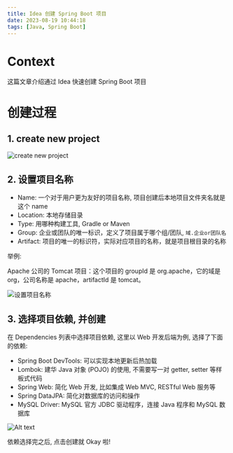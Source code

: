```yaml
---
title: Idea 创建 Spring Boot 项目
date: 2023-08-19 10:44:18
tags: [Java, Spring Boot]
---
```


# Context

这篇文章介绍通过 Idea 快速创建 Spring Boot 项目

# 创建过程

## 1. create new project

![create new project](https://img.inkseeker.com/i/36455e8b242381e0214a3b8a4d25ae6c/64e02d97111e1.webp)

## 2. 设置项目名称

- Name: 一个对于用户更为友好的项目名称, 项目创建后本地项目文件夹名就是这个 name
- Location: 本地存储目录
- Type: 用哪种构建工具, Gradle or Maven
- Group: 企业或团队的唯一标识，定义了项目属于哪个组/团队, `域.企业or团队名`
- Artifact: 项目的唯一的标识符，实际对应项目的名称，就是项目根目录的名称

举例:

Apache 公司的 Tomcat 项目：这个项目的 groupId 是 org.apache，它的域是 org，公司名称是 apache，artifactId 是 tomcat。


![设置项目名称](https://img.inkseeker.com/i/007bf3f856d0a1627b08ef0c44396b7d/64e02e1f90d4e.webp)

## 3. 选择项目依赖, 并创建

在 Dependencies 列表中选择项目依赖, 这里以 Web 开发后端为例, 选择了下面的依赖:

- Spring Boot DevTools: 可以实现本地更新后热加载
- Lombok: 建华 Java 对象 (POJO) 的使用, 不需要写一对 getter, setter 等样板式代码
- Spring Web: 简化 Web 开发, 比如集成 Web MVC, RESTful Web 服务等
- Spring DataJPA: 简化对数据库的访问和操作
- MySQL Driver: MySQL 官方 JDBC 驱动程序，连接 Java 程序和 MySQL 数据库

![Alt text](https://img.inkseeker.com/i/8b4ee64449b9da285abfd9aac9762a37/64e02e2d307ae.webp)

依赖选择完之后, 点击创建就 Okay 啦!
